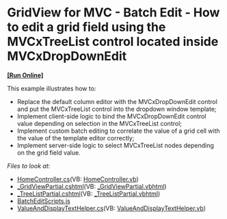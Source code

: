 # GridView for MVC - Batch Edit - How to edit a grid field using the MVCxTreeList control located inside MVCxDropDownEdit
<!-- run online -->
**[[Run Online]](https://codecentral.devexpress.com/254660929/)**
<!-- run online end -->

This example illustrates how to:
- Replace the default column editor with the MVCxDropDownEdit control and put the MVCxTreeList control into the dropdown window template;
- Implement client-side logic to bind the MVCxDropDownEdit control value depending on selection in the MVCxTreeList control;
- Implement custom batch editing to correlate the value of a grid cell with the value of the template editor correctly;
- Implement server-side logic to select MVCxTreeList nodes depending on the grid field value.


<!-- default file list --> 
*Files to look at*:

* [HomeController.cs](./CS/WebApplication1/Controllers/HomeController.cs)(VB: [HomeController.vb](./VB/WebApplication1/Controllers/HomeController.vb))
* [_GridViewPartial.cshtml](./CS/WebApplication1/Views/Home/_GridViewPartial.cshtml)(VB: [_GridViewPartial.vbhtml](./VB/WebApplication1/Views/Home/_GridViewPartial.vbhtml))
* [_TreeListPartial.cshtml](./CS/WebApplication1/Views/Home/_TreeListPartial.cshtml)(VB: [_TreeListPartial.vbhtml](./VB/WebApplication1/Views/Home/_TreeListPartial.vbhtml))
* [BatchEditScripts.js](./CS/WebApplication1/Scripts/CustomScripts/BatchEditScripts.js)
* [ValueAndDisplayTextHelper.cs](./CS/WebApplication1/Code/ValueAndDisplayTextHelper.cs)(VB: [ValueAndDisplayTextHelper.vb](./VB/WebApplication1/Code/ValueAndDisplayTextHelper.vb))

<!-- default file list end -->
